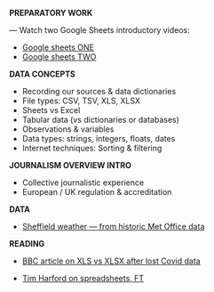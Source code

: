 **PREPARATORY WORK**

— Watch two Google Sheets introductory videos:
- [Google sheets ONE](https://www.youtube.com/watch?v=KOT9tuh-lGs)
- [Google sheets TWO](https://www.youtube.com/watch?v=fYRvr5InFDY)

**DATA CONCEPTS**

- Recording our sources & data dictionaries
- File types: CSV, TSV, XLS, XLSX
- Sheets vs Excel
- Tabular data (vs dictionaries or databases)
- Observations & variables
- Data types: strings, integers, floats, dates
- Internet techniques: Sorting & filtering

**JOURNALISM OVERVIEW INTRO**

- Collective journalistic experience
- European / UK regulation & accreditation

**DATA**

- [Sheffield weather — from historic Met Office data](https://www.metoffice.gov.uk/research/climate/maps-and-data/historic-station-data)

**READING**

- [BBC article on XLS vs XLSX after lost Covid data](https://www.bbc.co.uk/news/technology-54423988)

- [Tim Harford on spreadsheets, FT](https://www.ft.com/content/18db20d8-7726-43e2-87f1-c5861ad3dff5)
